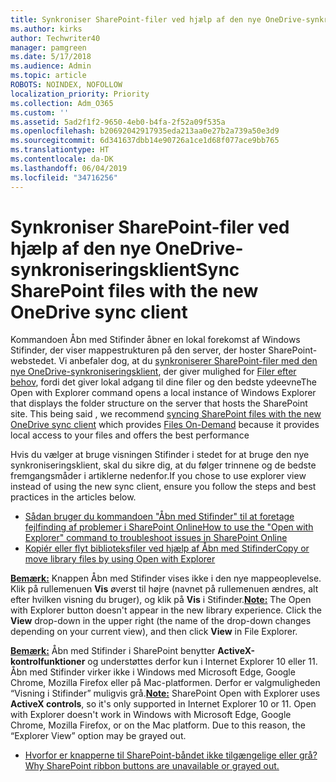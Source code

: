 ```yaml
---
title: Synkroniser SharePoint-filer ved hjælp af den nye OneDrive-synkroniseringsklient
ms.author: kirks
author: Techwriter40
manager: pamgreen
ms.date: 5/17/2018
ms.audience: Admin
ms.topic: article
ROBOTS: NOINDEX, NOFOLLOW
localization_priority: Priority
ms.collection: Adm_O365
ms.custom: ''
ms.assetid: 5ad2f1f2-9650-4eb0-b4fa-2f52a09f535a
ms.openlocfilehash: b20692042917935eda213aa0e27b2a739a50e3d9
ms.sourcegitcommit: 6d341637dbb14e90726a1ce1d68f077ace9bb765
ms.translationtype: HT
ms.contentlocale: da-DK
ms.lasthandoff: 06/04/2019
ms.locfileid: "34716256"
---
```

# <a name="sync-sharepoint-files-with-the-new-onedrive-sync-client"></a><span data-ttu-id="1bdd1-102">Synkroniser SharePoint-filer ved hjælp af den nye OneDrive-synkroniseringsklient</span><span class="sxs-lookup"><span data-stu-id="1bdd1-102">Sync SharePoint files with the new OneDrive sync client</span></span>

<p><span data-ttu-id="1bdd1-103">
  <span style="mso-bidi-font-family: Calibri; mso-bidi-theme-font: minor-latin;">Kommandoen Åbn med Stifinder åbner en lokal forekomst af Windows Stifinder, der viser mappestrukturen på den server, der hoster SharePoint-webstedet. Vi anbefaler dog, at du <a href="https://support.office.com/da-DK/article/sync-sharepoint-files-with-the-new-onedrive-sync-client-6de9ede8-5b6e-4503-80b2-6190f3354a88">synkroniserer SharePoint-filer med den nye OneDrive-synkroniseringsklient</a>, der giver mulighed for <a href="https://support.office.com/da-DK/article/learn-about-onedrive-files-on-demand-0e6860d3-d9f3-4971-b321-7092438fb38e">Filer efter behov</a>, fordi det giver lokal adgang til dine filer og den bedste ydeevne</span></span><span class="sxs-lookup"><span data-stu-id="1bdd1-103"><span style="mso-bidi-font-family: Calibri; mso-bidi-theme-font: minor-latin;">The Open with Explorer command opens a local instance of Windows Explorer that displays the folder structure on the server that hosts the SharePoint site. This being said , we recommend <a href="https://support.office.com/en-us/article/sync-sharepoint-files-with-the-new-onedrive-sync-client-6de9ede8-5b6e-4503-80b2-6190f3354a88">syncing SharePoint files with the new OneDrive sync client</a> which provides <a href="https://support.office.com/en-us/article/learn-about-onedrive-files-on-demand-0e6860d3-d9f3-4971-b321-7092438fb38e">Files On-Demand</a> because it provides local access to your files and offers the best performance</span></span></span></p> <p><span data-ttu-id="1bdd1-104"><span style="mso-bidi-font-family: Calibri; mso-bidi-theme-font: minor-latin;">Hvis du vælger at bruge visningen Stifinder i stedet for at bruge den nye synkroniseringsklient, skal du sikre dig, at du følger trinnene og de bedste fremgangsmåder i artiklerne nedenfor.</span></span><span class="sxs-lookup"><span data-stu-id="1bdd1-104"><span style="mso-bidi-font-family: Calibri; mso-bidi-theme-font: minor-latin;">If you chose to use explorer view instead of using the new sync client, ensure you follow the steps and best practices in the articles below.</span></span></span></p> <ul> <li><span data-ttu-id="1bdd1-105">
  <span style="mso-bidi-font-family: Calibri; mso-bidi-theme-font: minor-latin;">
  <a href="https://support.office.com/da-DK/article/How-to-use-the-Open-with-Explorer-command-to-troubleshoot-issues-in-SharePoint-Online-87155331-0c92-4224-a4c1-da5c21c4ade4">Sådan bruger du kommandoen "Åbn med Stifinder" til at foretage fejlfinding af problemer i SharePoint Online</a></span></span><span class="sxs-lookup"><span data-stu-id="1bdd1-105"><span style="mso-bidi-font-family: Calibri; mso-bidi-theme-font: minor-latin;"><a href="https://support.office.com/en-us/article/How-to-use-the-Open-with-Explorer-command-to-troubleshoot-issues-in-SharePoint-Online-87155331-0c92-4224-a4c1-da5c21c4ade4">How to use the "Open with Explorer" command to troubleshoot issues in SharePoint Online</a></span></span></span></li> <li><span data-ttu-id="1bdd1-106">
  <span style="mso-bidi-font-family: Calibri; mso-bidi-theme-font: minor-latin;">
  <a href="https://support.office.com/da-DK/article/copy-or-move-library-files-by-using-open-with-explorer-aaee7bfb-e2a1-42ee-8fc0-bcc0754f04d2">Kopiér eller flyt biblioteksfiler ved hjælp af Åbn med Stifinder</a></span></span><span class="sxs-lookup"><span data-stu-id="1bdd1-106"><span style="mso-bidi-font-family: Calibri; mso-bidi-theme-font: minor-latin;"><a href="https://support.office.com/en-us/article/copy-or-move-library-files-by-using-open-with-explorer-aaee7bfb-e2a1-42ee-8fc0-bcc0754f04d2">Copy or move library files by using Open with Explorer</a></span></span></span></li> </ul> <p><span data-ttu-id="1bdd1-107"><strong style="mso-bidi-font-weight: normal;"><u><span style="mso-bidi-font-family: Calibri; mso-bidi-theme-font: minor-latin;">Bemærk:</span></u></strong><span style="mso-bidi-font-family: Calibri; mso-bidi-theme-font: minor-latin;"> Knappen Åbn med Stifinder vises ikke i den nye mappeoplevelse. Klik på rullemenuen <strong>Vis</strong> øverst til højre (navnet på rullemenuen ændres, alt efter hvilken visning du bruger), og klik på <strong>Vis</strong> i Stifinder.</span></span><span class="sxs-lookup"><span data-stu-id="1bdd1-107"><strong style="mso-bidi-font-weight: normal;"><u><span style="mso-bidi-font-family: Calibri; mso-bidi-theme-font: minor-latin;">Note:</span></u></strong><span style="mso-bidi-font-family: Calibri; mso-bidi-theme-font: minor-latin;"> The Open with Explorer button doesn't appear in the new library experience. Click the <strong>View</strong> drop-down in the upper right (the name of the drop-down changes depending on your current view), and then click <strong>View</strong> in File Explorer.</span></span></span></p> <p><span data-ttu-id="1bdd1-108"><strong style="mso-bidi-font-weight: normal;"><u><span style="mso-bidi-font-family: Calibri; mso-bidi-theme-font: minor-latin;">Bemærk:</span></u></strong><span style="mso-bidi-font-family: Calibri; mso-bidi-theme-font: minor-latin;"> Åbn med Stifinder i SharePoint benytter <strong>ActiveX-kontrolfunktioner</strong> og understøttes derfor kun i Internet Explorer 10 eller 11. Åbn med Stifinder virker ikke i Windows med Microsoft Edge, Google Chrome, Mozilla Firefox eller på Mac-platformen. Derfor er valgmuligheden &ldquo;Visning i Stifinder&rdquo; muligvis grå.</span></span><span class="sxs-lookup"><span data-stu-id="1bdd1-108"><strong style="mso-bidi-font-weight: normal;"><u><span style="mso-bidi-font-family: Calibri; mso-bidi-theme-font: minor-latin;">Note:</span></u></strong><span style="mso-bidi-font-family: Calibri; mso-bidi-theme-font: minor-latin;"> SharePoint Open with Explorer uses <strong>ActiveX controls</strong>, so it's only supported in Internet Explorer 10 or 11. Open with Explorer doesn't work in Windows with Microsoft Edge, Google Chrome, Mozilla Firefox, or on the Mac platform. Due to this reason, the &ldquo;Explorer View&rdquo; option may be grayed out.</span></span></span></p> <ul> <li><span data-ttu-id="1bdd1-109">
  <span style="mso-bidi-font-family: Calibri; mso-bidi-theme-font: minor-latin;">
  <a href="https://support.office.com/da-DK/article/Why-SharePoint-ribbon-buttons-are-unavailable-48b0939a-2efb-4e79-b5e8-b2c4cb5d04ca">Hvorfor er knapperne til SharePoint-båndet ikke tilgængelige eller grå?</a></span></span><span class="sxs-lookup"><span data-stu-id="1bdd1-109"><span style="mso-bidi-font-family: Calibri; mso-bidi-theme-font: minor-latin;"><a href="https://support.office.com/en-us/article/Why-SharePoint-ribbon-buttons-are-unavailable-48b0939a-2efb-4e79-b5e8-b2c4cb5d04ca">Why SharePoint ribbon buttons are unavailable or grayed out.</a></span></span></span></li> </ul> <p>&nbsp;</p>

  

